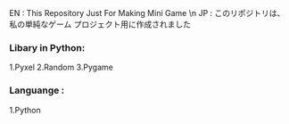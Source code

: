 EN : This Repository Just For Making Mini Game \n
JP : このリポジトリは、私の単純なゲーム プロジェクト用に作成されました

### Libary in Python:
1.Pyxel
2.Random
3.Pygame

### Languange :
1.Python

